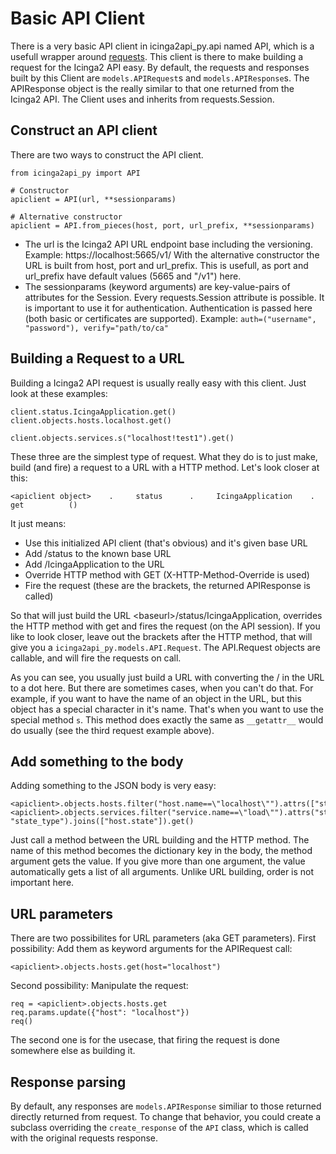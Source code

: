 # Basic API Client
There is a very basic API client in icinga2api_py.api named API, which is a usefull wrapper around
[requests](https://github.com/requests/requests). This client is there to make building a request for the Icinga2 API
easy. By default, the requests and responses built by this Client are `models.APIRequest`s and
`models.APIResponse`s. The APIResponse object is the really similar to that one returned from the Icinga2 API.
The Client uses and inherits from requests.Session.

## Construct an API client

There are two ways to construct the API client.
```
from icinga2api_py import API

# Constructor
apiclient = API(url, **sessionparams)

# Alternative constructor
apiclient = API.from_pieces(host, port, url_prefix, **sessionparams)
```

- The url is the Icinga2 API URL endpoint base including the versioning. Example:
 https://localhost:5665/v1/
 With the alternative constructor the URL is built from host, port and url_prefix.
 This is usefull, as port and url_prefix have default values (5665 and "/v1") here.
- The sessionparams (keyword arguments) are key-value-pairs of attributes for the Session. Every requests.Session
 attribute is possible. It is important to use it for authentication. Authentication is  passed here (both basic or
 certificates are supported). Example:
 `auth=("username", "password"), verify="path/to/ca"`

## Building a Request to a URL

Building a Icinga2 API request is usually really easy with this client. Just look at these examples:
```
client.status.IcingaApplication.get()
client.objects.hosts.localhost.get()

client.objects.services.s("localhost!test1").get()
```

These three are the simplest type of request. What they do is to just make, build (and fire) a request to a URL with a
HTTP method. Let's look closer at this:
```
<apiclient object>    .     status      .     IcingaApplication    .    get          ()
```
It just means:
- Use this initialized API client (that's obvious) and it's given base URL
- Add /status to the known base URL
- Add /IcingaApplication to the URL
- Override HTTP method with GET (X-HTTP-Method-Override is used)
- Fire the request (these are the brackets, the returned APIResponse is called)

So that will just build the URL &lt;baseurl&gt;/status/IcingaApplication, overrides the HTTP method with get and fires
the request (on the API session). If you like to look closer, leave out the brackets after the HTTP method, that will
give you a `icinga2api_py.models.API.Request`. The API.Request objects are callable, and will fire the requests on
call.

As you can see, you usually just build a URL with converting the / in the URL to a dot here. But there are sometimes
cases, when you can't do that. For example, if you want to have the name of an object in the URL, but this object has a
special character in it's name. That's when you want to use the special method `s`. This method does exactly the same
as `__getattr__` would do usually (see the third request example above).

## Add something to the body

Adding something to the JSON body is very easy:
```
<apiclient>.objects.hosts.filter("host.name==\"localhost\"").attrs(["state"]).get()
<apiclient>.objects.services.filter("service.name==\"load\"").attrs("state", "state_type").joins(["host.state"]).get()
```

Just call a method between the URL building and the HTTP method. The name of this method becomes the dictionary key in
the body, the method argument gets the value. If you give more than one argument, the value automatically gets a list
of all arguments. Unlike URL building, order is not important here.

## URL parameters

There are two possibilites for URL parameters (aka GET parameters).
First possibility: Add them as keyword arguments for the APIRequest call:
```
<apiclient>.objects.hosts.get(host="localhost")
```

Second possibility: Manipulate the request:
```
req = <apiclient>.objects.hosts.get
req.params.update({"host": "localhost"})
req()
```
The second one is for the usecase, that firing the request is done somewhere else as building it.

## Response parsing

By default, any responses are `models.APIResponse` similiar to those returned directly returned from request.
To change that behavior, you could create a subclass overriding the `create_response` of the `API` class, which is
called with the original requests response.
